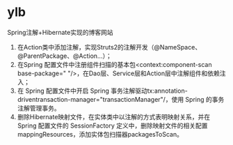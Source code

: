 # ylb
Spring注解+Hibernate实现的博客网站
1.	在Action类中添加注解，实现Struts2的注解开发（@NameSpace、@ParentPackage、@Action...）；
2.	在Spring 配置文件中注册组件扫描的基本包<context:component-scan base-package=" "/>，在Dao层、Service层和Action层中注解组件和依赖注入；
3.	在 Spring 配置文件中开启 Spring 事务注解驱动tx:annotation-driventransaction-manager="transactionManager"/，使用 Spring 的事务注解管理事务。
4.	删除Hibernate映射文件，在实体类中以注解的方式表明映射关系，并在 Spring 配置文件的 SessionFactory 定义中，删除映射文件的相关配置mappingResources，添加实体包扫描器packagesToScan。

